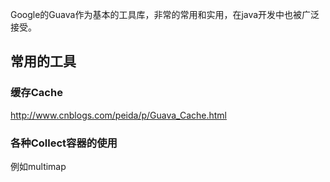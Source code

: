 Google的Guava作为基本的工具库，非常的常用和实用，在java开发中也被广泛接受。

## 常用的工具

### 缓存Cache

http://www.cnblogs.com/peida/p/Guava_Cache.html

### 各种Collect容器的使用

例如multimap